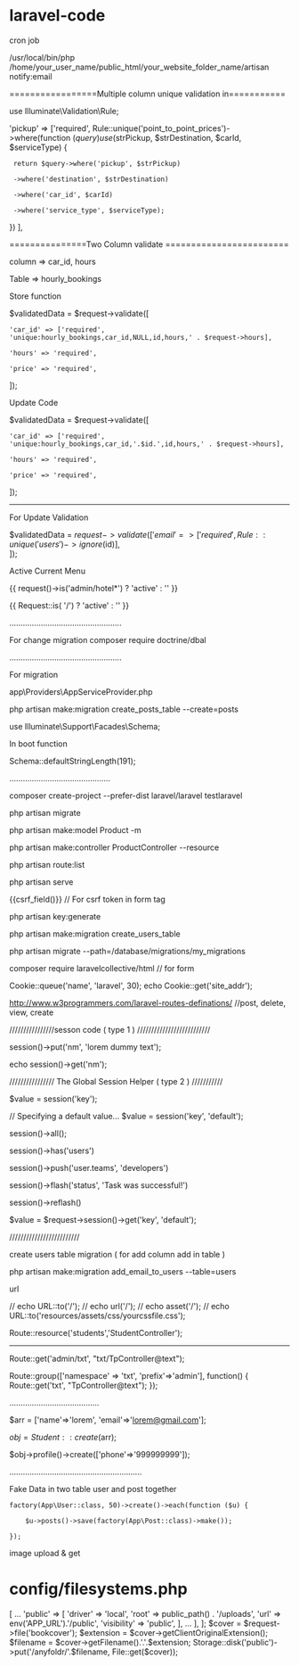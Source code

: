 # laravel-code

cron job

/usr/local/bin/php /home/your_user_name/public_html/your_website_folder_name/artisan notify:email 



=================Multiple column unique validation in=========== 

use Illuminate\Validation\Rule;

'pickup' => ['required', Rule::unique('point_to_point_prices')->where(function ($query) use($strPickup, $strDestination, $carId, $serviceType) {

     return $query->where('pickup', $strPickup)
		
     ->where('destination', $strDestination)
		
     ->where('car_id', $carId)
		
     ->where('service_type', $serviceType);
		
}) ],
	    
	    



===============Two Column validate ========================

column => car_id, hours

Table => hourly_bookings

Store function

$validatedData = $request->validate([

    'car_id' => ['required', 'unique:hourly_bookings,car_id,NULL,id,hours,' . $request->hours],
	    
    'hours' => 'required',
	    
    'price' => 'required',
	    
]);
	
Update Code

$validatedData = $request->validate([

    'car_id' => ['required', 'unique:hourly_bookings,car_id,'.$id.',id,hours,' . $request->hours],
	    
    'hours' => 'required',
	    
    'price' => 'required',
	    
]);
	
	
-------------------------------------------------	
	
	
	

For Update Validation

$validatedData = $request->validate([
    'email' => ['required', Rule::unique('users')->ignore($id)],            
]);


Active Current Menu

{{ request()->is('admin/hotel*') ? 'active' : '' }}

{{ Request::is( '/') ? 'active' : '' }}

..................................................

For change migration
composer require doctrine/dbal

..................................................



For migration

app\Providers\AppServiceProvider.php


php artisan make:migration create_posts_table --create=posts



use Illuminate\Support\Facades\Schema;

In boot function

Schema::defaultStringLength(191);



.............................................


composer create-project --prefer-dist laravel/laravel testlaravel

php artisan migrate

php artisan make:model Product -m

php artisan make:controller ProductController --resource

php artisan route:list

php artisan serve

{{csrf_field()}}   // For csrf token in form tag

php artisan key:generate


php artisan make:migration create_users_table


php artisan migrate --path=/database/migrations/my_migrations



composer require laravelcollective/html   // for form


Cookie::queue('name', 'laravel', 30);
echo Cookie::get('site_addr');

http://www.w3programmers.com/laravel-routes-definations/   //post, delete, view, create





////////////////sesson code  ( type 1 ) //////////////////////////

session()->put('nm', 'lorem dummy text');

echo session()->get('nm');





//////////////// The Global Session Helper ( type 2 ) ///////////

$value = session('key');

// Specifying a default value...
$value = session('key', 'default');

session()->all();

session()->has('users')

session()->push('user.teams', 'developers')

session()->flash('status', 'Task was successful!')

session()->reflash()


$value = $request->session()->get('key', 'default');



/////////////////////////

create users table migration ( for add column add in table )

php artisan make:migration add_email_to_users --table=users


url

// echo URL::to('/');
// echo url('/');
// echo asset('/');
// echo URL::to('resources/assets/css/yourcssfile.css');


Route::resource('students','StudentController');




------------

Route::get('admin/txt', "txt/TpController@text");

Route::group(['namespace' => 'txt', 'prefix'=>'admin'], function() {
	Route::get('txt', "TpController@text");
});

........................................

$arr = ['name'=>'lorem', 'email'=>'lorem@gmail.com'];

$obj = Student::create($arr);

$obj->profile()->create(['phone'=>'999999999']);

...........................................................

Fake Data in two table user and post together

    factory(App\User::class, 50)->create()->each(function ($u) {
    
        $u->posts()->save(factory(App\Post::class)->make());
	
    });




image upload & get

# config/filesystems.php

<?php

return [
    ...
    'disks' => [
        ...
        'public' => [
            'driver' => 'local',
            'root'   => public_path() . '/uploads',
            'url' => env('APP_URL').'/public',
            'visibility' => 'public',
        ],
        ...
    ],
];



    $cover = $request->file('bookcover');
    $extension = $cover->getClientOriginalExtension();
    $filename = $cover->getFilename().'.'.$extension;
    Storage::disk('public')->put('/anyfoldr/'.$filename,  File::get($cover));


